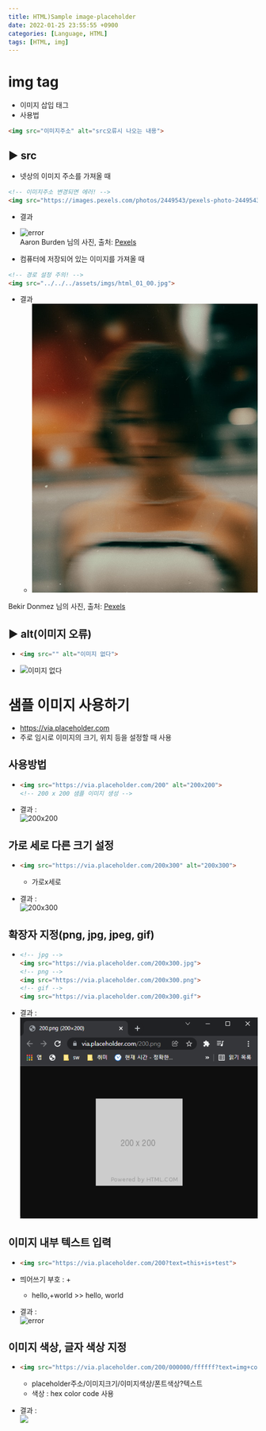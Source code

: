 ```yaml
---
title: HTML)Sample image-placeholder
date: 2022-01-25 23:55:55 +0900
categories: [Language, HTML]
tags: [HTML, img]
---
```


# img tag
- 이미지 삽입 태그
- 사용법<br>

```html
<img src="이미지주소" alt="src오류시 나오는 내용">
```

## ▶ src
- 넷상의 이미지 주소를 가져올 때

```html
<!-- 이미지주소 변경되면 에러! -->
<img src="https://images.pexels.com/photos/2449543/pexels-photo-2449543.jpeg?auto=compress&cs=tinysrgb&dpr=2&h=750&w=1260"> 
```

- 결과
 - ![error](https://images.pexels.com/photos/2449543/pexels-photo-2449543.jpeg?auto=compress&cs=tinysrgb&dpr=2&h=750&w=1260)<br>
Aaron Burden 님의 사진, 출처: [Pexels](https://www.pexels.com/ko-kr/photo/2449543/)

- 컴퓨터에 저장되어 있는 이미지를 가져올 때

```html
<!-- 경로 설정 주의! -->
<img src="../../../assets/imgs/html_01_00.jpg">
```

- 결과
  - <img src="../../../assets/imgs/html_01_00.jpg">
Bekir Donmez 님의 사진, 출처: [Pexels](https://www.pexels.com/ko-kr/photo/9995685/)
## ▶ alt(이미지 오류)
- ```html
  <img src="" alt="이미지 없다">
  ```

- ![이미지 없다](../../../assets/imgs/html_01_010.png)

# 샘플 이미지 사용하기
- https://via.placeholder.com
- 주로 임시로 이미지의 크기, 위치 등을 설정할 때 사용

## 사용방법

- ```html
  <img src="https://via.placeholder.com/200" alt="200x200">
  <!-- 200 x 200 샘플 이미지 생성 -->
  ```

- 결과 : <br>
  <img src="https://via.placeholder.com/200" alt="200x200">

## 가로 세로 다른 크기 설정
- ```html
  <img src="https://via.placeholder.com/200x300" alt="200x300">
  ```

  - 가로x세로
- 결과 : <br>
  <img src="https://via.placeholder.com/200x300" alt="200x300">

## 확장자 지정(png, jpg, jpeg, gif)
- ```html
  <!-- jpg -->
  <img src="https://via.placeholder.com/200x300.jpg">
  <!-- png -->
  <img src="https://via.placeholder.com/200x300.png">
  <!-- gif -->
  <img src="https://via.placeholder.com/200x300.gif">
  ```

- 결과 : <br>
  ![02](../../../assets/imgs/html_01_02.png)
## 이미지 내부 텍스트 입력
- ```html
  <img src="https://via.placeholder.com/200?text=this+is+test">
  ```

- 띄어쓰기 부호 : +
  - hello,+world \>> hello, world

- 결과 : <br>
  <img src="https://via.placeholder.com/200?text=this+is+test" alt="error">

## 이미지 색상, 글자 색상 지정
- ```html
  <img src="https://via.placeholder.com/200/000000/ffffff?text=img+color,+txt+color">
  ```

  - placeholder주소/이미지크기/이미지색상/폰트색상?텍스트
  - 색상 : hex color code 사용
- 결과 : <br>
  <img src="https://via.placeholder.com/300x100/000000/ffffff?text=img+color,+txt+color">